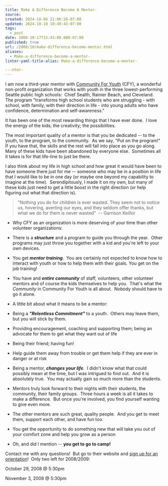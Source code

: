 ```yaml
---
title: Make A Difference Become A Mentor-
source: 
created: 2024-10-06 21:06:26-07:00
updated: 2024-10-10 10:49:43-07:00
tags:
  - post
date: 2008-10-17T15:43:00.000-07:00
published: true
url: /2008/10/make-difference-become-mentor.html
aliases:
  - Make-a-difference-become-a-mentor-
linter-yaml-title-alias: Make-a-difference-become-a-mentor-

---ntor-
---
```



I am now a third-year mentor with [Community For Youth](https://www.communityforyouth.org/) (CFY), a wonderful non-profit organization that works with youth in the three lowest-performing Seattle public high schools:  Chief Sealth, Rainier Beach, and Cleveland.  The program "transforms high school students who are struggling - with school, with family, with their direction in life - into young adults who have confidence, determination and self-awareness."  
  
  
It has been one of the most rewarding things that I have ever done.  I love the energy of the kids; the creativity; the possibilities.   
  
  
The most important quality of a mentor is that you be dedicated -- to the youth, to the program, to the community.  As we say, "Put on the program!"  If you have that, the skills and the rest will fall into place as you go along.  Many of these kids have been abandoned by everyone else.  Sometimes all it takes is for that life-line to just be there.  
  
  
I also think about my life in high school and how great it would have been to have someone there just for me -- someone who may be in a position in life that I would like to be in one day (or maybe one beyond my capability to imagine at the time).  Serendipitously, I made it on my own, but many of these kids just need to get a little boost in the right direction (or help figuring out what that direction is).  

> "Nothing you do for children is ever wasted. They seem not to notice us, hovering, averting our eyes, and they seldom offer thanks, but what we do for them is never wasted"  -- Garrison Keillor  
>   

  

*   Why CFY as an organization is more deserving of your time than other volunteer organizations:  
    
  

*   There is a **_structure_** and a program to guide you through the year.  Other programs may just throw you together with a kid and you're left to your own devices.
  
*   You get **_mentor training_**.  You are certainly not expected to know how to interact with youth or how to help them with their goals. You get on the job training!
  
*   You have and **_entire community_** of staff, volunteers, other volunteer mentors and of course the kids themselves to help you.  That's what the _Community_ in Community For Youth is all about.  Nobody should have to go it alone.  
    

  

*   A little bit about what it means to be a mentor:  
    
  

*   Being a **_"Relentless Commitment"_** to a youth.  Others may leave them, but you will stick by them.
  
*   Providing encouragement, coaching and supporting them; being an advocate for them to get what they want out of life
  
*   Being their friend; having fun!
  
*   Help guide them away from trouble or get them help if they are ever in danger or at risk

*   Being a mentor, **_changes your life_**.  I didn't know what that could possibly mean at the time, but I was intrigued to find out.  And it is absolutely true.  You may actually gain so much more than the students.
  
*   Mentors truly look forward to their nights with their students, the community, their family groups.  Three hours a week is all it takes to make a difference.  But once you're involved, you find yourself wanting to give even more.
  
*   The other mentors are such great, quality people.  And you get to meet them, support each other, and have fun too.
  
*   You get the opportunity to do something new that will take you out of your comfort zone and help you grow as a person
  
*   Oh, and did I mention -- **you get to go to camp!**

  
  
Contact me with any questions!  But go to their website and [sign up for an orientation](https://www.communityforyouth.org/contact.html)!  Only two left for 2008/2009:  
  
  
October 29, 2008 @ 5:30pm  
  
November 3, 2008 @ 5:30pm